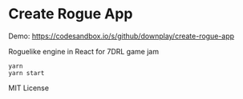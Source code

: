 # Create Rogue App

Demo: https://codesandbox.io/s/github/downplay/create-rogue-app

Roguelike engine in React for 7DRL game jam

```
yarn
yarn start
```

MIT License
